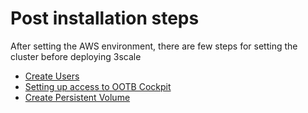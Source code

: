 # Post installation steps
After setting the AWS environment, there are few steps for setting the cluster before deploying 3scale

*  [Create Users](managing_users_overview.md)
*  [Setting up access to OOTB Cockpit](using_ootb_cockpit.md)
*  [Create Persistent Volume](creating_persistent_volume.md)